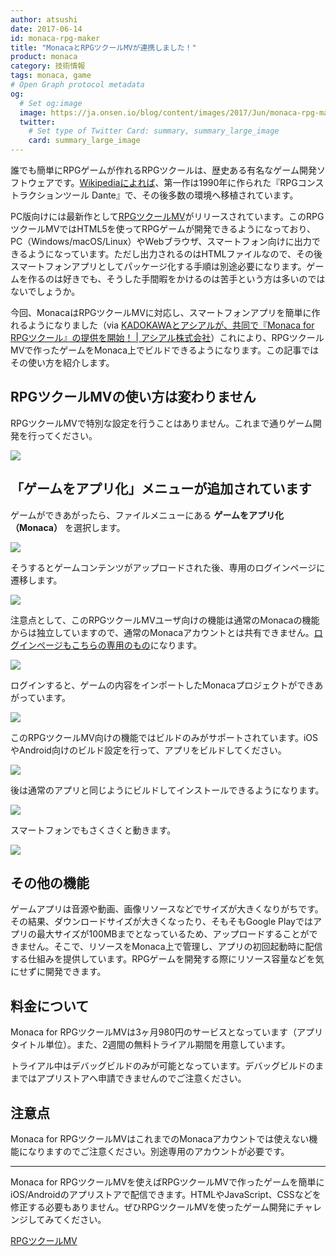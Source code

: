 ```yaml
---
author: atsushi
date: 2017-06-14
id: monaca-rpg-maker
title: "MonacaとRPGツクールMVが連携しました！"
product: monaca
category: 技術情報
tags: monaca, game
# Open Graph protocol metadata
og:
  # Set og:image
  image: https://ja.onsen.io/blog/content/images/2017/Jun/monaca-rpg-maker.png
  twitter:
    # Set type of Twitter Card: summary, summary_large_image
    card: summary_large_image
---
```


誰でも簡単にRPGゲームが作れるRPGツクールは、歴史ある有名なゲーム開発ソフトウェアです。[Wikipediaによれば](https://ja.wikipedia.org/wiki/RPGツクール)、第一作は1990年に作られた『RPGコンストラクションツール Dante』で、その後多数の環境へ移植されています。

PC版向けには最新作として[RPGツクールMV](http://tkool.jp/mv/)がリリースされています。このRPGツクールMVではHTML5を使ってRPGゲームが開発できるようになっており、PC（Windows/macOS/Linux）やWebブラウザ、スマートフォン向けに出力できるようになっています。ただし出力されるのはHTMLファイルなので、その後スマートフォンアプリとしてパッケージ化する手順は別途必要になります。ゲームを作るのは好きでも、そうした手間暇をかけるのは苦手という方は多いのではないでしょうか。

今回、MonacaはRPGツクールMVに対応し、スマートフォンアプリを簡単に作れるようになりました（via [KADOKAWAとアシアルが、共同で『Monaca for RPGツクール』の提供を開始！ | アシアル株式会社](http://www.asial.co.jp/pressrelease/457)）これにより、RPGツクールMVで作ったゲームをMonaca上でビルドできるようになります。この記事ではその使い方を紹介します。

## RPGツクールMVの使い方は変わりません

RPGツクールMVで特別な設定を行うことはありません。これまで通りゲーム開発を行ってください。

![](/blog/content/images/2017/Jun/monaca-rpg-maker-17.png)

## 「ゲームをアプリ化」メニューが追加されています

ゲームができあがったら、ファイルメニューにある **ゲームをアプリ化（Monaca）** を選択します。

![](/blog/content/images/2017/Jun/monaca-rpg-maker-1.png)

そうするとゲームコンテンツがアップロードされた後、専用のログインページに遷移します。

![](/blog/content/images/2017/Jun/monaca-rpg-maker-5.png)

注意点として、このRPGツクールMVユーザ向けの機能は通常のMonacaの機能からは独立していますので、通常のMonacaアカウントとは共有できません。[ログインページもこちらの専用のもの](https://app.monaca.mobi/ja/rpgtkool/login)になります。

![](/blog/content/images/2017/Jun/monaca-rpg-maker-6.png)

ログインすると、ゲームの内容をインポートしたMonacaプロジェクトができあがっています。

![](/blog/content/images/2017/Jun/monaca-rpg-maker-8.png)

このRPGツクールMV向けの機能ではビルドのみがサポートされています。iOSやAndroid向けのビルド設定を行って、アプリをビルドしてください。

![](/blog/content/images/2017/Jun/monaca-rpg-maker-10.png)

後は通常のアプリと同じようにビルドしてインストールできるようになります。

![](/blog/content/images/2017/Jun/monaca-rpg-maker-16.png)

スマートフォンでもさくさくと動きます。

![](/blog/content/images/2017/Jun/monaca-rpg-maker-2.png)

## その他の機能

ゲームアプリは音源や動画、画像リソースなどでサイズが大きくなりがちです。その結果、ダウンロードサイズが大きくなったり、そもそもGoogle Playではアプリの最大サイズが100MBまでとなっているため、アップロードすることができません。そこで、リソースをMonaca上で管理し、アプリの初回起動時に配信する仕組みを提供しています。RPGゲームを開発する際にリソース容量などを気にせずに開発できます。

## 料金について

Monaca for RPGツクールMVは3ヶ月980円のサービスとなっています（アプリタイトル単位）。また、2週間の無料トライアル期間を用意しています。

トライアル中はデバッグビルドのみが可能となっています。デバッグビルドのままではアプリストアへ申請できませんのでご注意ください。

## 注意点

Monaca for RPGツクールMVはこれまでのMonacaアカウントでは使えない機能になりますのでご注意ください。別途専用のアカウントが必要です。

----

Monaca for RPGツクールMVを使えばRPGツクールMVで作ったゲームを簡単にiOS/Androidのアプリストアで配信できます。HTMLやJavaScript、CSSなどを修正する必要もありません。ぜひRPGツクールMVを使ったゲーム開発にチャレンジしてみてください。

[RPGツクールMV](http://tkool.jp/mv/)
